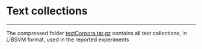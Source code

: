 # Text collections
------------------

The compressed folder [textCorpora.tar.gz](textCorpora.tar.gz) contains all text collections, in LIBSVM format, used in the reported experiments

